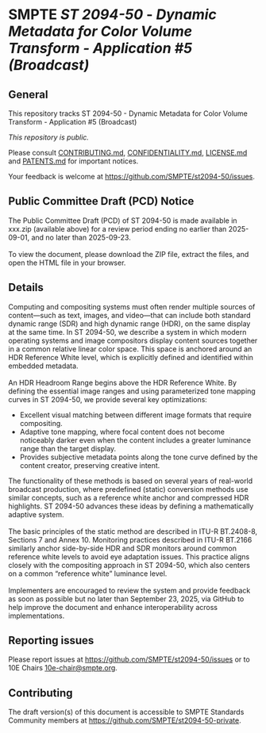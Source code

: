 # SMPTE _ST 2094-50_ - _Dynamic Metadata for Color Volume Transform - Application #5 (Broadcast)_

## General
This repository tracks ST 2094-50 - Dynamic Metadata for Color Volume Transform - Application #5 (Broadcast)

_This repository is *public*._

Please consult [CONTRIBUTING.md](./CONTRIBUTING.md), [CONFIDENTIALITY.md](./CONFIDENTIALITY.md), [LICENSE.md](./LICENSE.md) and
[PATENTS.md](./PATENTS.md) for important notices.

Your feedback is welcome at https://github.com/SMPTE/st2094-50/issues.

## Public Committee Draft (PCD) Notice
The Public Committee Draft (PCD) of ST 2094-50 is made available in xxx.zip (available above) for a review period ending no earlier than 2025-09-01, and no later than 2025-09-23.<br><br>
To view the document, please download the ZIP file, extract the files, and open the HTML file in your browser.

## Details

Computing and compositing systems must often render multiple sources of content—such as text, images, and video—that can include both standard dynamic range (SDR) and high dynamic range (HDR), on the same display at the same time. In ST 2094-50, we describe a system in which modern operating systems and image compositors display content sources together in a common relative linear color space. This space is anchored around an HDR Reference White level, which is explicitly defined and identified within embedded metadata.<br><br>
An HDR Headroom Range begins above the HDR Reference White. By defining the essential image ranges and using parameterized tone mapping curves in ST 2094-50, we provide several key optimizations:
<ul>
<li>Excellent visual matching between different image formats that require compositing.</li>
<li>Adaptive tone mapping, where focal content does not become noticeably darker even when the content includes a greater luminance range than the target display.</li>
<li>Provides subjective metadata points along the tone curve defined by the content creator, preserving creative intent.</li>
</ul>
The functionality of these methods is based on several years of real-world broadcast production, where predefined (static) conversion methods use similar concepts, such as a reference white anchor and compressed HDR highlights. ST 2094-50 advances these ideas by defining a mathematically adaptive system.<br><br>
The basic principles of the static method are described in ITU-R BT.2408-8, Sections 7 and Annex 10. Monitoring practices described in ITU-R BT.2166 similarly anchor side-by-side HDR and SDR monitors around common reference white levels to avoid eye adaptation issues. This practice aligns closely with the compositing approach in ST 2094-50, which also centers on a common “reference white” luminance level.<br><br>
Implementers are encouraged to review the system and provide feedback as soon as possible but no later than September 23, 2025, via GitHub to help improve the document and enhance interoperability across implementations.

## Reporting issues

Please report issues at <https://github.com/SMPTE/st2094-50/issues> or to 10E Chairs <10e-chair@smpte.org>.

## Contributing

The draft version(s) of this document is accessible to SMPTE Standards Community members at <https://github.com/SMPTE/st2094-50-private>.
